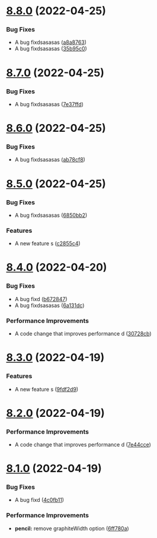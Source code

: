 # [8.8.0](https://github.com/brunotarghetta/test-semantic-release/compare/v8.7.0...v8.8.0) (2022-04-25)


### Bug Fixes

* A bug fixdsasasas ([a8a8763](https://github.com/brunotarghetta/test-semantic-release/commit/a8a876327e678dd81b73dddd50a492ddd7fe6634))
* A bug fixdsasasas ([35b95c0](https://github.com/brunotarghetta/test-semantic-release/commit/35b95c09cd8175a6d44fbcced8794dd2592f3422))

# [8.7.0](https://github.com/brunotarghetta/test-semantic-release/compare/v8.6.0...v8.7.0) (2022-04-25)


### Bug Fixes

* A bug fixdsasasas ([7e37ffd](https://github.com/brunotarghetta/test-semantic-release/commit/7e37ffd6cb7bd21b6d585181648ae799d424712e))

# [8.6.0](https://github.com/brunotarghetta/test-semantic-release/compare/v8.5.0...v8.6.0) (2022-04-25)


### Bug Fixes

* A bug fixdsasasas ([ab78cf8](https://github.com/brunotarghetta/test-semantic-release/commit/ab78cf89cd05e0bdc6797440c082b62eb91349c4))

# [8.5.0](https://github.com/brunotarghetta/test-semantic-release/compare/v8.4.0...v8.5.0) (2022-04-25)


### Bug Fixes

* A bug fixdsasasas ([6850bb2](https://github.com/brunotarghetta/test-semantic-release/commit/6850bb249c32827412b984d244e1aafd07a4c45a))


### Features

* A new feature s ([c2855c4](https://github.com/brunotarghetta/test-semantic-release/commit/c2855c4641eb21f7ad7d6c14e7e21fdb4f33f588))

# [8.4.0](https://github.com/brunotarghetta/test-semantic-release/compare/v8.3.0...v8.4.0) (2022-04-20)


### Bug Fixes

* A bug fixd ([b672847](https://github.com/brunotarghetta/test-semantic-release/commit/b672847ea3738f883c42ea84d6cda6dd3d203004))
* A bug fixdsasasas ([6a131dc](https://github.com/brunotarghetta/test-semantic-release/commit/6a131dcb86397b43565ae68d14935f2f64e75bfd))


### Performance Improvements

* A code change that improves performance d ([30728cb](https://github.com/brunotarghetta/test-semantic-release/commit/30728cbde3de0b187d2aeaf4c8a7d9cab2dbfaf1))

# [8.3.0](https://github.com/brunotarghetta/test-semantic-release/compare/v8.2.0...v8.3.0) (2022-04-19)


### Features

* A new feature s ([9fdf2d9](https://github.com/brunotarghetta/test-semantic-release/commit/9fdf2d95ea8c52b63fd68a6778cbfdea004de979))

# [8.2.0](https://github.com/brunotarghetta/test-semantic-release/compare/v8.1.0...v8.2.0) (2022-04-19)


### Performance Improvements

* A code change that improves performance d ([7e44cce](https://github.com/brunotarghetta/test-semantic-release/commit/7e44ccef9e780e7fa17086cc2ab074af54739252))

# [8.1.0](https://github.com/brunotarghetta/test-semantic-release/compare/v8.0.0...v8.1.0) (2022-04-19)


### Bug Fixes

* A bug fixd ([4c0fb11](https://github.com/brunotarghetta/test-semantic-release/commit/4c0fb116b9aea6d52eaf6717802860e5cb3d911a))


### Performance Improvements

* **pencil:** remove graphiteWidth option ([6ff780a](https://github.com/brunotarghetta/test-semantic-release/commit/6ff780ae3b5e8d5db8abf433d49d6d9e45393dab))
